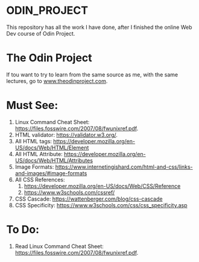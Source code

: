 # ODIN_PROJECT
This repository has all the work I have done, after I finished the online Web Dev course of Odin Project.

# The Odin Project
If tou want to try to learn from the same source as me, with the same lectures, go to www.theodinproject.com.

# Must See:
1. Linux Command Cheat Sheet: https://files.fosswire.com/2007/08/fwunixref.pdf.
2. HTML validator: https://validator.w3.org/.
3. All HTML tags: https://developer.mozilla.org/en-US/docs/Web/HTML/Element
4. All HTML Attribute: https://developer.mozilla.org/en-US/docs/Web/HTML/Attributes
5. Image Formats: https://www.internetingishard.com/html-and-css/links-and-images/#image-formats
6. All CSS References: 
    1. https://developer.mozilla.org/en-US/docs/Web/CSS/Reference
    2. https://www.w3schools.com/cssref/
6. CSS Cascade: https://wattenberger.com/blog/css-cascade
7. CSS Specificity: https://www.w3schools.com/css/css_specificity.asp

# To Do:
1. Read Linux Command Cheat Sheet: https://files.fosswire.com/2007/08/fwunixref.pdf.
